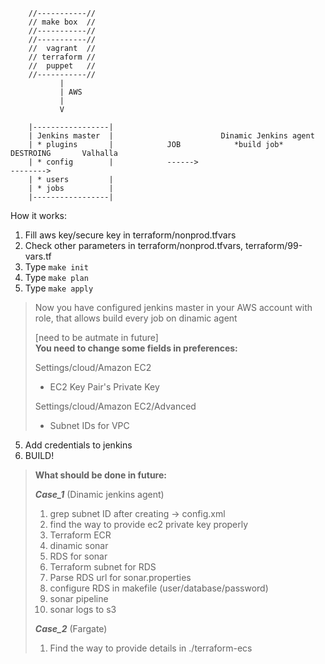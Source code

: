 
        //-----------//
        // make box  //
        //-----------//
        //-----------//
        //  vagrant  //
        // terraform //
        //  puppet   //
        //-----------//
               | 
               | AWS
               | 
               V
            
        |-----------------|
        | Jenkins master  |                        Dinamic Jenkins agent
        | * plugins       |            JOB            *build job*                    DESTROING       Valhalla
        | * config        |            ------>                                       -------->       
        | * users         |
        | * jobs          |
        |-----------------|



How it works:
1. Fill aws key/secure key in  terraform/nonprod.tfvars
2. Check other parameters in terraform/nonprod.tfvars, terraform/99-vars.tf
2. Type `make init`
3. Type `make plan`
4. Type `make apply`

> Now you have configured jenkins master in your AWS account with role, that allows build every job on dinamic agent
>
> [need to be autmate in future]<br/>
> **You need to change some fields in preferences:**<br/>
>
> Settings/cloud/Amazon EC2<br/>
> * EC2 Key Pair's Private Key <br/>
>
> Settings/cloud/Amazon EC2/Advanced<br/>
> * Subnet IDs for VPC

5. Add credentials to jenkins
6. BUILD! 

> **What should be done in future:**<br/>
>
> ***Case_1*** (Dinamic jenkins agent) <br/>
> 1. grep subnet ID after creating -> config.xml
> 2. find the way to provide ec2 private key properly
> 3. Terraform ECR
> 4. dinamic sonar
> 5. RDS for sonar
> 6. Terraform subnet for RDS
> 7. Parse RDS url for sonar.properties
> 8. configure RDS in makefile (user/database/password)
> 9. sonar pipeline
> 10. sonar logs to s3 <br/>
>
> ***Case_2*** (Fargate) <br/>
> 1. Find the way to provide details in ./terraform-ecs

